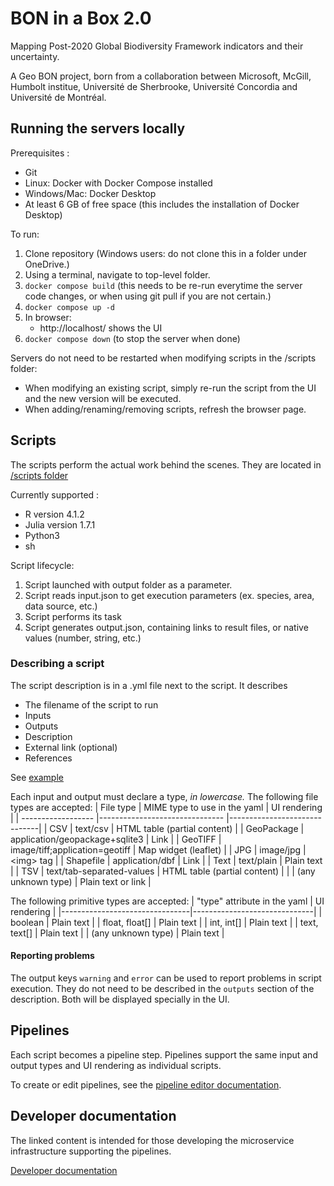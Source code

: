 # BON in a Box 2.0

Mapping Post-2020 Global Biodiversity Framework indicators and their uncertainty.

A Geo BON project, born from a collaboration between Microsoft, McGill, Humbolt institue, Université de Sherbrooke, Université Concordia and Université de Montréal.

## Running the servers locally
Prerequisites : 
 - Git
 - Linux: Docker with Docker Compose installed
 - Windows/Mac: Docker Desktop
 - At least 6 GB of free space (this includes the installation of Docker Desktop)

To run:
1. Clone repository (Windows users: do not clone this in a folder under OneDrive.)
2. Using a terminal, navigate to top-level folder.
3. `docker compose build` (this needs to be re-run everytime the server code changes, or when using git pull if you are not certain.)
4. `docker compose up -d`
5. In browser:
    - http://localhost/ shows the UI
6. `docker compose down` (to stop the server when done)

Servers do not need to be restarted when modifying scripts in the /scripts folder:
- When modifying an existing script, simply re-run the script from the UI and the new version will be executed.
- When adding/renaming/removing scripts, refresh the browser page.

## Scripts
The scripts perform the actual work behind the scenes. They are located in [/scripts folder](/scripts)

Currently supported : 
 - R version 4.1.2
 - Julia version 1.7.1
 - Python3
 - sh

Script lifecycle:
1. Script launched with output folder as a parameter.
2. Script reads input.json to get execution parameters (ex. species, area, data source, etc.)
3. Script performs its task
4. Script generates output.json, containing links to result files, or native values (number, string, etc.)

### Describing a script
The script description is in a .yml file next to the script. It describes
- The filename of the script to run
- Inputs
- Outputs
- Description
- External link (optional)
- References

See [example](/scripts/HelloWorld/HelloR.yml)

Each input and output must declare a type, *in lowercase.* The following file types are accepted:
| File type          | MIME type to use in the yaml   | UI rendering                 |
| ------------------ |------------------------------- |------------------------------|
| CSV                | text/csv                       | HTML table (partial content) |
| GeoPackage         | application/geopackage+sqlite3 | Link                         |
| GeoTIFF            | image/tiff;application=geotiff | Map widget (leaflet)         |
| JPG                | image/jpg                      | \<img> tag                   |
| Shapefile          | application/dbf                | Link                         |
| Text               | text/plain                     | Plain text                   |
| TSV                | text/tab-separated-values      | HTML table (partial content) |
|                    | (any unknown type)             | Plain text or link           |

The following primitive types are accepted:
| "type" attribute in the yaml   | UI rendering                 |
|--------------------------------|------------------------------|
| boolean                        | Plain text                   |
| float, float[]                 | Plain text                   |
| int, int[]                     | Plain text                   |
| text, text[]                   | Plain text                   |
| (any unknown type)             | Plain text                   |

#### Reporting problems
The output keys `warning` and `error` can be used to report problems in script execution. They do not need to be described in the `outputs` section of the description. Both will be displayed specially in the UI.

## Pipelines
Each script becomes a pipeline step. Pipelines support the same input and output types and UI rendering as individual scripts.

To create or edit pipelines, see the [pipeline editor documentation](/docs/pipeline-editor.md).

## Developer documentation
The linked content is intended for those developing the microservice infrastructure supporting the pipelines.

[Developer documentation](/docs/dev.md)

